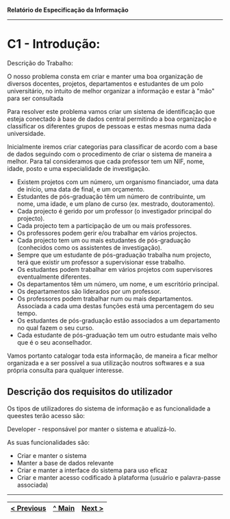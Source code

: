 **Relatório de Especificação da Informação**

<hr>

# C1 - Introdução:

Descrição do Trabalho:

O nosso problema consta em criar e manter uma boa organização de diversos docentes, projetos, departamentos e estudantes de um polo universitário, no intuito de melhor organizar a informação e estar à "mão" para ser consultada  

Para resolver este problema vamos criar um sistema de identificação que esteja conectado à base de dados central permitindo a boa organização e classificar os diferentes grupos de pessoas e estas mesmas numa dada universidade.

Inicialmente iremos criar categorias para classificar de acordo com a base de dados seguindo com o procedimento de criar o sistema de maneira a melhor. Para tal consideramos que cada professor tem um NIF, nome, idade, posto e uma especialidade de investigação.

* Existem projetos com um número, um organismo financiador, uma data de início, uma data de final, e um orçamento.
* Estudantes de pós-graduação têm um número de contribuinte, um nome, uma idade, e um plano de curso (ex. mestrado, doutoramento).
* Cada projecto é gerido por um professor (o investigador principal do projecto).
* Cada projecto tem a participação de um ou mais professores.
* Os professores podem gerir e/ou trabalhar em vários projectos.
* Cada projecto tem um ou mais estudantes de pós-graduação (conhecidos como os assistentes de investigação).
* Sempre que um estudante de pós-graduação trabalha num projecto, terá que existir um professor a supervisionar esse trabalho. 
* Os estudantes podem trabalhar em vários projetos com supervisores eventualmente diferentes.
* Os departamentos têm um número, um nome, e um escritório principal.
* Os departamentos são liderados por um professor.
* Os professores podem trabalhar num ou mais departamentos. Associada a cada uma destas funções está uma percentagem do seu tempo.
* Os estudantes de pós-graduação estão associados a um departamento no qual fazem o seu curso.
* Cada estudante de pós-graduação tem um outro estudante mais velho que é o seu aconselhador.

Vamos portanto catalogar toda esta informação, de maneira a ficar melhor organizada e a ser possível a sua utilização noutros softwares e a sua própria consulta para qualquer interesse.


## Descrição dos requisitos do utilizador

Os tipos de utilizadores do sistema de informação e as funcionalidade a queestes terão acesso são:

Developer - responsável por manter o sistema e atualizá-lo.

As suas funcionalidades são:

* Criar e manter o sistema
* Manter a base de dados relevante
* Criar e manter a interface do sistema para uso eficaz
* Criar e manter acesso codificado à plataforma (usuário e palavra-passe associada)


---
[< Previous](rebd00.md) | [^ Main](https://github.com/JoseMSoares/TCM22-SIBD-G04) | [Next >](rebd02.md)
:--- | :---: | ---: 